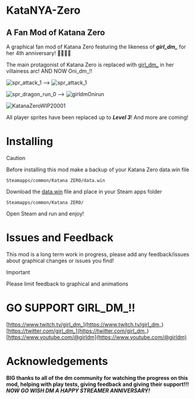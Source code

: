 # KataNYA-Zero
## A Fan Mod of Katana Zero

A graphical fan mod of Katana Zero featuring the likeness of ***girl_dm_*** for her 4th anniversary! 🎉🎉🎉🎉

The main protagonist of Katana Zero is replaced with [girl_dm_](https://www.twitch.tv/girl_dm_) in her villainess arc!  AND NOW Oni_dm_!!

![spr_attack_1](https://github.com/barrettsmithbb/kataNYA-Zero/assets/91964954/e92d9c99-e055-47ff-a4e7-e273a80b5bbd) --> ![spr_attack_1](https://github.com/barrettsmithbb/kataNYA-Zero/assets/91964954/c1e21800-ae1f-4777-ae8a-c7468690c784)

![spr_dragon_run_0](https://github.com/barrettsmithbb/kataNYA-Zero/assets/91964954/f6d071e3-d991-4e86-b3f0-e612553f1ef0) --> ![girldmOnirun](https://github.com/barrettsmithbb/kataNYA-Zero/assets/91964954/ff2ef6b8-f2ff-40f1-856c-a032e7cb2ead)

![KatanaZeroWIP20001](https://github.com/barrettsmithbb/kataNYA-Zero/assets/91964954/f0ab4390-024d-459a-95d5-a55fbb845e39)

All player sprites have been replaced up to ***Level 3***!  And more are coming!


# Installing
> [!CAUTION]
> Before installing this mod make a backup of your Katana Zero data.win file

```
Steamapps/common/Katana ZERO/data.win
```

Download the [data.win](https://github.com/barrettsmithbb/kataNYA-Zero/blob/main/data.win) file and place in your Steam apps folder

```
Steamapps/common/Katana ZERO/
```
Open Steam and run and enjoy!

# Issues and Feedback
This mod is a long term work in progress, please add any feedback/issues about graphical changes or issues you find!

> [!IMPORTANT]
> Please limit feedback to graphical and animations


# GO SUPPORT GIRL_DM_!!

[https://www.twitch.tv/girl_dm_](https://www.twitch.tv/girl_dm_)
[https://twitter.com/girl_dm_](https://twitter.com/girl_dm_)
[https://www.youtube.com/@girldm](https://www.youtube.com/@girldm)


# Acknowledgements
**BIG thanks to all of the dm community for watching the progress on this mod, helping with play tests, giving feedback and giving their support!!!**
***NOW GO WISH DM A HAPPY STREAMER ANNIVERSARY!***


